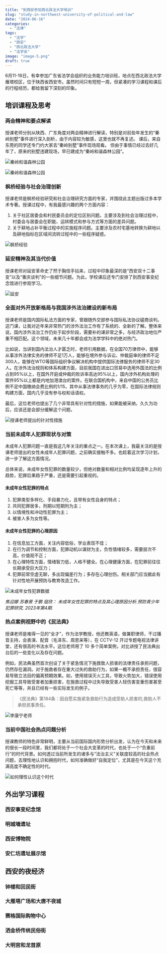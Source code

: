 ```yaml
---
title: "到西安参加西北政法大学培训"  
slug: "study-in-northwest-university-of-political-and-law"  
date: "2024-06-16"  
categories: 
  - "法律"  
tags: 
  - "法学"
  - "西安"
  - "西北政法大学"
  - "法学会"
image: "image-5.png"  
draft: true
---
```




6月11-16日，有幸参加广东省法学会组织的业务能力培训班，地点在西北政法大学雁塔校区，位于陕西省西安市。虽然时间只有短短一周，但紧凑的学习课程和课后的行程经历，都给我留下深刻的印象。

## 培训课程及思考

### 两会精神和要点解读
授课老师分别从陕西、广东角度对两会精神进行解读，特别是对前些年发生的“秦岭别墅”事件进行深入剖析，由于内容较为敏感，这里也就不再复述。
课后，来自东莞的同学还专门约大家去“秦岭别墅”事件现场观看。 但由于事情已经过去好几年了，原来的别墅违建现场，早已建成为“秦岭和谐森林公园”。



![秦岭和谐森林公园](mmexport1718365190667.jpg)


![秦岭和谐森林公园](mmexport1718365235496.jpg)


### 枫桥经验与社会治理创新

授课老师是枫桥经验研究和社会治理研究方面的专家，并围绕此主题出版过多本学术专著。授课过程中，有我最感兴趣的两个方面内容： 

1. 关于社区居委会和村民委员会的定位区别问题。主要涉及到社会治理过程中，村委会与居委会在职能、运转模式和参与方式等方面的差异问题。
2. 关于耕地占补平衡过程中的实施程序问题。主要涉及农村宅基地转换为耕地以及耕地指标在区域间流转过程中的一些程序疑惑。

![枫桥经验](image-1.png)



### 延安精神及其当代价值

授课老师对延安革命史了然于胸信手拈来，过程中印象最深的是“西安双十二事变”以及“重庆谈判”的一些细节问题。为此，学校课后还专门安排了到西安事变纪念馆进行参观学习。

![延安](image.png)

### 全面对外开放新格局与我国涉外法治建设的新布局

授课老师是国内国际私法方面的专家，曾跟随外交部参与国际私法协议磋商谈判。这门课，让我对近年来非常热门的涉外法治工作有了系统的、全新的了解。整体来说，国内涉外法治工作仍处于起步阶段，需要补的课非常之多，与经济政治地位严重不相匹配。这个领域，未来几十年都会成为法学学科中的绝对热门。

比如说，当讲到国内法治人才匮乏时，老师引用数据，在全国70万律师中，能够从事涉外法律实务的律师不足1万人，能够在境外参与诉讼、仲裁庭审的律师不足300人，能够在WTO等国际组织争议解决机构中提供国际法律服务的律师不足30人。在涉外法治规则和体系构建方面，目前我国在进出口贸易中选用外国法的比例占到95%以上，在国外开庭或仲裁的败诉率高达95%以上，国内涉外机构处理的案件95%以上都是内地加港澳台的案件。在联合国机构中，来自中国的公务员比例不足中国缴纳会费比例的1/15，其中从事法律事务的几乎为零，在国际法律规则构建方面，国内几乎没有参与权和话语权。

最后，这位老师也提出了几个非常具有针对性的措施，如果能被采纳，久久为功后，应该还是会部分缓解这个问题。

![授课老师提出的针对性措施](image-2.png)



### 当前未成年人犯罪现状与对策

未成年人犯罪问题一直是我这几年关注的重点之一。在本次课上，我最关注的是授课老师提出的女性未成年人犯罪问题，之前确实接触不多。也趁着这次学习计划，进一步了解这方面情况。

总体来说，未成年女性犯罪的数量较少，但绝对数量和相对比例均呈现逐年上升的趋势，犯罪后果趋于严重，还是需要引起重视的。

#### 未成年女性犯罪的特点

1. 犯罪类型多样化、手段暴力化，且带有女性自身的特点；  
2. 共同犯罪居多，刑期以短期刑为主；  
3.  以情境性和冲动性犯罪为主；  
4.  被害人多为女性等。  
  
#### 未成年女性犯罪的心理原因

1. 在信息加工方面，关注内容低俗，学业表现不佳；    
3. 在行为调节和控制方面，犯罪动机以谋财为主，负性情绪较多，需要层次不高，价值观不正；  
4. 在心理特性方面，情绪智力低，人格不健全。在心理健康方面，在犯罪前往往长期承受巨大压力；  
5. 犯罪前常空虚无聊，多出现偏差行为；多存在心理创伤。相关部门应当据此有针对性地开展预防与教育改造工作。  


![未成年女性犯罪数据](image-3.png)  

*焦迎娜 苏春景 于鹏 寇欣： 未成年女性犯罪的特点及其心理原因分析.预防青少年犯罪研究. 2023年第4期.*



### 热点案例视野中的《民法典》

授课老师是难得一见的“全才”，作为法学教授，他还教英语，做兼职律师，干过播音主持，会表演、配音（毛泽东、周恩来等），在 CCTV-12 开过专题电视法律讲堂，还有很高的书法水平。这位老师用了 10 多个简单案例，对比讲授了民法典出台后的一些变化以及存在问题。

例如，民法典虽然首次创设了关于紧急情况下施救致人损害的法律责任承担问题，仍然存在漏洞。对于施救者存在重大过失的救助行为，如果一概不承担责任，很容易导致立法目的偏离预期效果。如，使用错误灭火工具，导致火势加大，错误使用挖掘工具导致受害者加重损害，在施救过程中过失导致受害人轻伤害变重伤害甚至死亡等等，并且已经有一些实际发生的例子。

> 《民法典》第184条：因自愿实施紧急救助行为造成受助人损害的,救助人不承担民事责任。

![李康宁老师](image-4.png)



### 当前中国社会热点问题分析

授课教师的特色非常鲜明，主要从当前国际国内形势分析出发，认为在今天和未来的很长一段时间里，我们都将处于一个社会大变革的时代，也处于一个“负重前行”的时代背景。如何透过当前所发生的诸多与“法治主义”关联度较高的社会热点问题，去理性地认识和拥抱时代，如何准确做好“自我定位”，尤其是在今天这个充满高度不确定性的时代。

![如何理性认识这个时代](IMG_20240614_173225.jpg)



## 外出学习课程

### 西安事变纪念馆
### 明城墙遗址
### 西安博物院
### 安仁坊遗址展示馆


## 西安的夜经济

### 钟楼和回民街
### 大雁塔广场和大唐不夜城
### 赛格国际购物中心
### 洒金桥传统民俗街
### 大明宫和龙首原





















